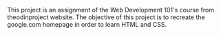 This project is an assignment of the Web Development 101's course from theodinproject website.
The objective of this project is to recreate the google.com homepage in order to learn HTML and CSS.
